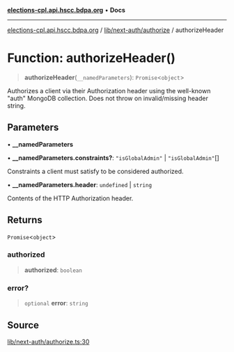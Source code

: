 [**elections-cpl.api.hscc.bdpa.org**](../../../../README.md) • **Docs**

***

[elections-cpl.api.hscc.bdpa.org](../../../../README.md) / [lib/next-auth/authorize](../README.md) / authorizeHeader

# Function: authorizeHeader()

> **authorizeHeader**(`__namedParameters`): `Promise`\<`object`\>

Authorizes a client via their Authorization header using the well-known
"auth" MongoDB collection. Does not throw on invalid/missing header string.

## Parameters

• **\_\_namedParameters**

• **\_\_namedParameters.constraints?**: `"isGlobalAdmin"` \| `"isGlobalAdmin"`[]

Constraints a client must satisfy to be considered authorized.

• **\_\_namedParameters.header**: `undefined` \| `string`

Contents of the HTTP Authorization header.

## Returns

`Promise`\<`object`\>

### authorized

> **authorized**: `boolean`

### error?

> `optional` **error**: `string`

## Source

[lib/next-auth/authorize.ts:30](https://github.com/nhscc/elections_cpl.api.hscc.bdpa.org/blob/46ed5b306a3fd199be2bd28706c3da03542c6da3/lib/next-auth/authorize.ts#L30)
